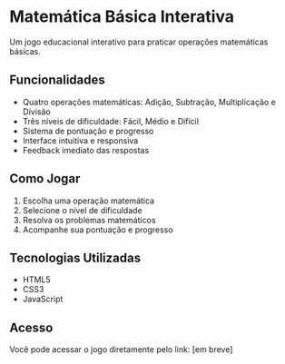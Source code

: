 # Matemática Básica Interativa

Um jogo educacional interativo para praticar operações matemáticas básicas.

## Funcionalidades

- Quatro operações matemáticas: Adição, Subtração, Multiplicação e Divisão
- Três níveis de dificuldade: Fácil, Médio e Difícil
- Sistema de pontuação e progresso
- Interface intuitiva e responsiva
- Feedback imediato das respostas

## Como Jogar

1. Escolha uma operação matemática
2. Selecione o nível de dificuldade
3. Resolva os problemas matemáticos
4. Acompanhe sua pontuação e progresso

## Tecnologias Utilizadas

- HTML5
- CSS3
- JavaScript

## Acesso

Você pode acessar o jogo diretamente pelo link: [em breve] 
